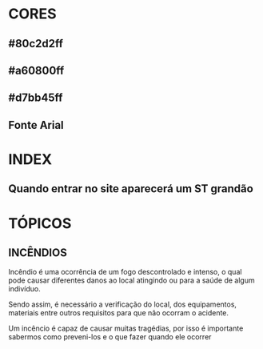 # CORES

## #80c2d2ff
## #a60800ff
## #d7bb45ff
## Fonte Arial

# INDEX
## Quando entrar no site aparecerá um ST grandão

# TÓPICOS
## INCÊNDIOS
Incêndio é uma ocorrência de um fogo descontrolado e intenso, o qual pode causar diferentes danos ao local atingindo ou para a saúde de algum indivíduo.

Sendo assim, é necessário a verificação do local, dos equipamentos, materiais entre outros requisitos para que não ocorram o acidente.

Um incêncio é capaz de causar muitas tragédias, por isso é importante sabermos como preveni-los e o que fazer quando ele ocorrer
